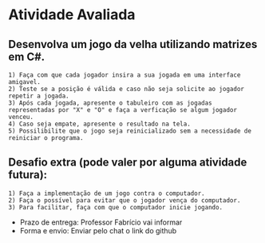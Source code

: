 # Atividade Avaliada

## Desenvolva um jogo da velha utilizando matrizes em C#. 

    1) Faça com que cada jogador insira a sua jogada em uma interface amigavel. 
    2) Teste se a posição é válida e caso não seja solicite ao jogador repetir a jogada. 
    3) Após cada jogada, apresente o tabuleiro com as jogadas representadas por "X" e "O" e faça a verficação se algum jogador venceu.
    4) Caso seja empate, apresente o resultado na tela. 
    5) Possilibilite que o jogo seja reinicializado sem a necessidade de reiniciar o programa. 


## Desafio extra (pode valer por alguma atividade futura): 

    1) Faça a implementação de um jogo contra o computador. 
    2) Faça o possível para evitar que o jogador vença do computador. 
    3) Para facilitar, faça com que o computador inicie jogando.


- Prazo de entrega: Professor Fabrício vai informar
- Forma e envio: Enviar pelo chat o link do github